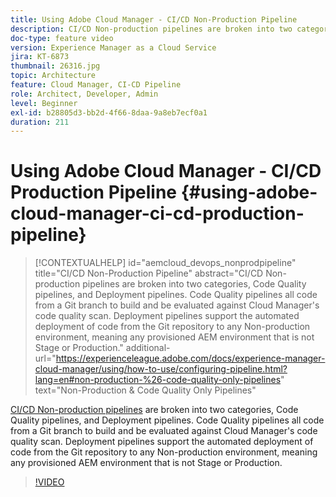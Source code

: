 ```yaml
---
title: Using Adobe Cloud Manager - CI/CD Non-Production Pipeline
description: CI/CD Non-production pipelines are broken into two categories, Code Quality pipelines, and Deployment pipelines. Code Quality pipelines all code from a Git branch to build and be evaluated against Cloud Manager's code quality scan. Deployment pipelines support the automated deployment of code from the Git repository to any Non-production environment, meaning any provisioned AEM environment that is not Stage or Production.
doc-type: feature video
version: Experience Manager as a Cloud Service
jira: KT-6873
thumbnail: 26316.jpg
topic: Architecture
feature: Cloud Manager, CI-CD Pipeline
role: Architect, Developer, Admin
level: Beginner
exl-id: b28805d3-bb2d-4f66-8daa-9a8eb7ecf0a1
duration: 211
---
```

# Using Adobe Cloud Manager - CI/CD Production Pipeline {#using-adobe-cloud-manager-ci-cd-production-pipeline}
 
>[!CONTEXTUALHELP]
>id="aemcloud_devops_nonprodpipeline"
>title="CI/CD Non-Production Pipeline"
>abstract="CI/CD Non-production pipelines are broken into two categories, Code Quality pipelines, and Deployment pipelines. Code Quality pipelines all code from a Git branch to build and be evaluated against Cloud Manager's code quality scan. Deployment pipelines support the automated deployment of code from the Git repository to any Non-production environment, meaning any provisioned AEM environment that is not Stage or Production."
>additional-url="https://experienceleague.adobe.com/docs/experience-manager-cloud-manager/using/how-to-use/configuring-pipeline.html?lang=en#non-production-%26-code-quality-only-pipelines" text="Non-Production & Code Quality Only Pipelines"

[CI/CD Non-production pipelines](https://experienceleague.adobe.com/docs/experience-manager-cloud-manager/using/how-to-use/configuring-pipeline.html?lang=en#non-production-%26-code-quality-only-pipelines) are broken into two categories, Code Quality pipelines, and Deployment pipelines. Code Quality pipelines all code from a Git branch to build and be evaluated against Cloud Manager's code quality scan. Deployment pipelines support the automated deployment of code from the Git repository to any Non-production environment, meaning any provisioned AEM environment that is not Stage or Production.

>[!VIDEO](https://video.tv.adobe.com/v/26316?quality=12&learn=on)
